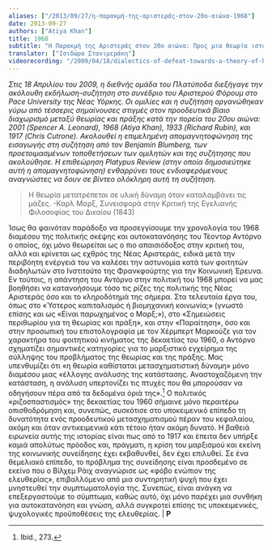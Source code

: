 ```yaml
---
aliases: ["/2013/09/27/η-παρακμή-της-αριστεράς-στον-20ο-αιώνα-1968"]
date: 2013-09-27
authors: ["Atiya Khan"]
title: 1968
subtitle: "Η Παρακμή της Αριστεράς στον 20ο αιώνα: Προς μια θεωρία ιστορικής οπισθοδρόμησης"
translator: ["Ισιδώρα Στανιμεράκη"]
videorecording: "/2009/04/18/dialectics-of-defeat-towards-a-theory-of-historical-regression/"
---
```


*Στις 18 Απριλίου του 2009, η διεθνής ομάδα του Πλατύποδα διεξήγαγε την ακόλουθη εκδήλωση-συζήτηση στο συνέδριο του Αριστερού Φόρουμ στο Pace University της Νέας Υόρκης. Οι ομιλίες και η συζήτηση οργανώθηκαν γύρω από τέσσερις σημαίνουσες στιγμές στον προοδευτικά βίαιο διαχωρισμό μεταξύ θεωρίας και πράξης κατά την πορεία του 20ου αιώνα: 2001 (Spencer A. Leonard), 1968 (Atiya Khan), 1933 (Richard Rubin), και 1917 (Chris Cutrone). Ακολουθεί η επιμελημένη απομαγνητοφώνηση της εισαγωγής στη συζήτηση από τον Benjamin Blumberg, των προετοιμασμένων τοποθετήσεων των ομιλητών και της συζήτησης που ακολούθησε. Η επιθεώρηση Platypus Review (στην οποία δημοσιεύτηκε αυτή η απομαγνητοφώνηση) ενθαρρύνει τους ενδιαφερόμενους αναγνώστες να δουν σε βίντεο ολόκληρη αυτή τη συζήτηση.*


> Η θεωρία μετατρέπεται σε υλική δύναμη όταν καταλαμβάνει τις μάζες. -Καρλ Μαρξ, Συνεισφορά στην Κριτική της Εγελιανής Φιλοσοφίας του Δικαίου (1843)

Ίσως θα φαινόταν παράδοξο να προσεγγίσουμε την χρονολογία του 1968 διαμέσου της πολιτικής σκέψης και αυτοκατανόησης του Τέοντορ Αντόρνο ο οποίος, όχι μόνο θεωρείται ως ο πιο απαισιόδοξος στην κριτική του, αλλά και κρίνεται ως εχθρός της Νέας Αριστεράς, ειδικά μετά την περιβόητη ενέργειά του να καλέσει την αστυνομία κατά των φοιτητών διαδηλωτών στο Ινστιτούτο της Φρανκφούρτης για την Κοινωνική Έρευνα. Εν τούτοις, η απάντηση του Αντόρνο στην πολιτική του 1968 μπορεί να μας βοηθήσει να κατανοήσουμε τόσο τις ρίζες της πολιτικής της Νέας Αριστεράς όσο και το κληροδότημά της σήμερα. Στα τελευταία έργα του, όπως στο «Ύστερος καπιταλισμός ή βιομηχανική κοινωνία;» (γνωστό επίσης και ως «Είναι παρωχημένος ο Μαρξ;»), στο «Σημειώσεις περιθωρίου για τη θεωρίας και πράξη», και στην «Παραίτηση», όσο και στην προσωπική του επιστολογραφία με τον Χέρμπερτ Μαρκούζε για τον χαρακτήρα του φοιτητικού κινήματος της δεκαετίας του 1960, ο Αντόρνο σχηματίζει σημαντικές κατηγορίες για το μαρξιστικό εγχείρημα της σύλληψης του προβλήματος της θεωρίας και της πράξης. Μας υπενθυμίζει ότι «η θεωρία καθίσταται μετασχηματιστική δύναμη» μόνο διαμέσου μιας «έλλογης ανάλυσης της κατάστασης. Αναστοχαζόμενη την κατάσταση, η ανάλυση υπερτονίζει τις πτυχές που θα μπορούσαν να οδηγήσουν πέρα από τα δεδομένα όριά της».[^17] Ο πολιτικός «ριζοσπαστισμός» της δεκαετίας του 1960 σήμαινε μόνο περαιτέρω οπισθοδρόμηση και, συνεπώς, συσκότισε στο υποκειμενικό επίπεδο τη δυνατότητα ενός προοδευτικού μετασχηματισμού πέραν του κεφαλαίου, ακόμη και όταν αντικειμενικά κάτι τέτοιο ήταν ακόμη δυνατό. Η βαθειά ειρωνεία αυτής της ιστορίας είναι πως από το 1917 και έπειτα δεν υπήρξε καμιά απολύτως πρόοδος και, πράγματι, η κρίση του μαρξισμού και εκείνη της κοινωνικής συνείδησης έχει εκβαθυνθεί, δεν έχει επιλυθεί. Σε ένα θεμελιακό επίπεδο, το πρόβλημα της συνείδησης είναι προσδεμένο σε εκείνο που ο Βίλχεμ Ράιχ αναγνώρισε ως «φόβο ενώπιον της ελευθερίας», επιβαλλόμενο από μια συντηρητική ψυχή που έχει μνηστευθεί την συμπτωματολογία της. Συνεπώς, είναι ανάγκη να επεξεργαστούμε το σύμπτωμα, καθώς αυτό, όχι μόνο παρέχει μια συνθήκη για αυτοκατανόηση και γνώση, αλλά συγκροτεί επίσης τις υποκειμενικές, ψυχολογικές προϋποθέσεις της ελευθερίας. | **P**


[^17]: Ibid., 273.
